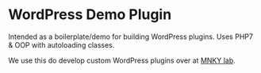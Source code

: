 # WordPress Demo Plugin

Intended as a boilerplate/demo for building WordPress plugins. Uses PHP7 & OOP with autoloading classes.

We use this do develop custom WordPress plugins over at [MNKY lab](https://www.mnkylab.com).
